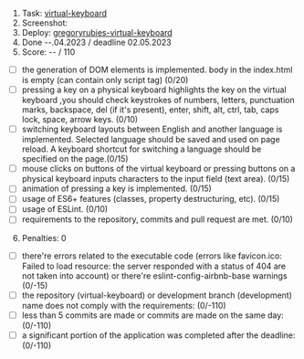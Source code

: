 1. Task: [virtual-keyboard](https://github.com/rolling-scopes-school/tasks/blob/master/tasks/virtual-keyboard/virtual-keyboard-en.md)
2. Screenshot:
3. Deploy: [gregoryrubies-virtual-keyboard](https://gregoryrubies.github.io/virtual-keyboard/)
4. Done --.04.2023 / deadline 02.05.2023
5. Score: -- / 110
  - [ ] the generation of DOM elements is implemented. body in the index.html is empty (can contain only script tag) (0/20)
  - [ ] pressing a key on a physical keyboard highlights the key on the virtual keyboard ,you should check keystrokes of numbers, letters, punctuation marks, backspace, del (if it's present), enter, shift, alt, ctrl, tab, caps lock, space, arrow keys. (0/10) 
  - [ ] switching keyboard layouts between English and another language is implemented. Selected language should be saved and used on page reload. A keyboard shortcut for switching a language should be specified on the page.(0/15)
  - [ ] mouse clicks on buttons of the virtual keyboard or pressing buttons on a physical keyboard inputs characters to the input field (text area). (0/15)
  - [ ] animation of pressing a key is implemented. (0/15)
  - [ ] usage of ES6+ features (classes, property destructuring, etc). (0/15)
  - [ ] usage of ESLint. (0/10)
  - [ ] requirements to the repository, commits and pull request are met. (0/10)
6. Penalties: 0
  - [ ] there're errors related to the executable code (errors like favicon.ico: Failed to load resource: the server responded with a status of 404 are not taken into account) or there're eslint-config-airbnb-base warnings (0/-15)
  - [ ] the repository (virtual-keyboard) or development branch (development) name does not comply with the requirements: (0/-110)
  - [ ] less than 5 commits are made or commits are made on the same day: (0/-110)
  - [ ] a significant portion of the application was completed after the deadline: (0/-110)